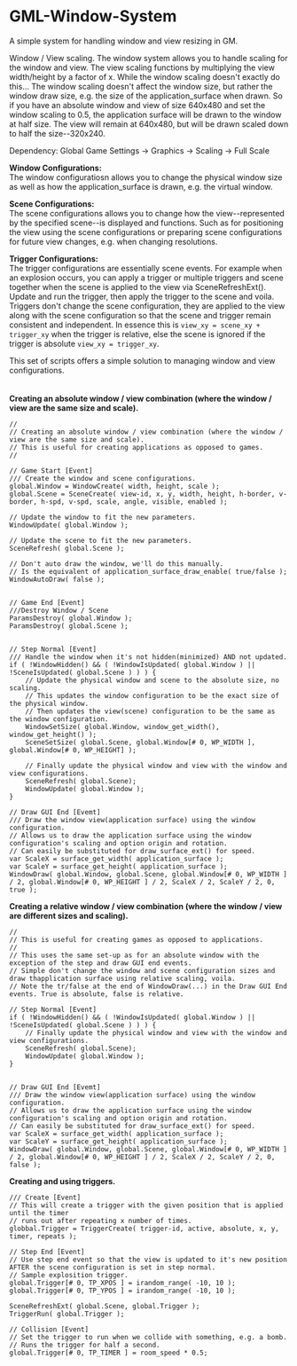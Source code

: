 # GML-Window-System
A simple system for handling window and view resizing in GM.

Window / View scaling. The window system allows you to handle scaling for the window and view. The view scaling functions by multiplying the view width/height by a factor of x. While the window scaling doesn't exactly do this... The window scaling doesn't affect the window size, but rather the window draw size, e.g. the size of the application_surface when drawn. So if you have an absolute window and view of size 640x480 and set the window scaling to 0.5, the application surface will be drawn to the window at half size. The view will remain at 640x480, but will be drawn scaled down to half the size--320x240.

Dependency: Global Game Settings -> Graphics -> Scaling -> Full Scale

<b>Window Configurations:</b>
<br>
The window configuratiosn allows you to change the physical window size as well as how the application_surface is drawn, e.g. the virtual window.

<b>Scene Configurations:</b>
<br>
The scene configurations allows you to change how the view--represented by the specified scene--is displayed and functions. Such as for positioning the view using the scene configurations or preparing scene configurations for future view changes, e.g. when changing resolutions.

<b>Trigger Configurations:</b>
<br>
The trigger configurations are essentially scene events. For example when an explosion occurs, you can apply a trigger or multiple triggers and scene together when the scene is applied to the view via SceneRefreshExt(). Update and run the trigger, then apply the trigger to the scene and voila. Triggers don't change the scene configuration, they are applied to the view along with the scene configuration so that the scene and trigger remain consistent and independent.
In essence this is `view_xy = scene_xy + trigger_xy` when the trigger is relative, else the scene is ignored if the trigger is absolute `view_xy = trigger_xy`.

This set of scripts offers a simple solution to managing window and view configurations.
<br>
<br>
<br>
<b>Creating an absolute window / view combination (where the window / view are the same size and scale).</b>
```
//
// Creating an absolute window / view combination (where the window / view are the same size and scale).
// This is useful for creating applications as opposed to games.
//

// Game Start [Event]
/// Create the window and scene configurations.
global.Window = WindowCreate( width, height, scale );
global.Scene = SceneCreate( view-id, x, y, width, height, h-border, v-border, h-spd, v-spd, scale, angle, visible, enabled );

// Update the window to fit the new parameters.
WindowUpdate( global.Window );

// Update the scene to fit the new parameters.
SceneRefresh( global.Scene );

// Don't auto draw the window, we'll do this manually.
// Is the equivalent of application_surface_draw_enable( true/false );
WindowAutoDraw( false );


// Game End [Event]
///Destroy Window / Scene
ParamsDestroy( global.Window );
ParamsDestroy( global.Scene );


// Step Normal [Event]
/// Handle the window when it's not hidden(minimized) AND not updated.
if ( !WindowHidden() && ( !WindowIsUpdated( global.Window ) || !SceneIsUpdated( global.Scene ) ) ) {
    // Update the physical window and scene to the absolute size, no scaling.
    // This updates the window configuration to be the exact size of the physical window.
    // Then updates the view(scene) configuration to be the same as the window configuration.
    WindowSetSize( global.Window, window_get_width(), window_get_height() );
    SceneSetSize( global.Scene, global.Window[# 0, WP_WIDTH ], global.Window[# 0, WP_HEIGHT] );
    
    // Finally update the physical window and view with the window and view configurations.
    SceneRefresh( global.Scene);
    WindowUpdate( global.Window );
}

// Draw GUI End [Evemt]
/// Draw the window view(application surface) using the window configuration.
// Allows us to draw the application surface using the window configuration's scaling and option origin and rotation.
// Can easily be substituted for draw_surface_ext() for speed.
var ScaleX = surface_get_width( application_surface );
var ScaleY = surface_get_height( application_surface );
WindowDraw( global.Window, global.Scene, global.Window[# 0, WP_WIDTH ] / 2, global.Window[# 0, WP_HEIGHT ] / 2, ScaleX / 2, ScaleY / 2, 0, true );
```
<b>Creating a relative window / view combination (where the window / view are different sizes and scaling).</b>
```
//
// This is useful for creating games as opposed to applications.
//
// This uses the same set-up as for an absolute window with the exception of the step and draw GUI end events.
// Simple don't change the window and scene configuration sizes and draw thapplication surface using relative scaling, voila.
// Note the tr/false at the end of WindowDraw(...) in the Draw GUI End events. True is absolute, false is relative.

// Step Normal [Event]
if ( !WindowHidden() && ( !WindowIsUpdated( global.Window ) || !SceneIsUpdated( global.Scene ) ) ) {
    // Finally update the physical window and view with the window and view configurations.
    SceneRefresh( global.Scene);
    WindowUpdate( global.Window );
}


// Draw GUI End [Evemt]
/// Draw the window view(application surface) using the window configuration.
// Allows us to draw the application surface using the window configuration's scaling and option origin and rotation.
// Can easily be substituted for draw_surface_ext() for speed.
var ScaleX = surface_get_width( application_surface );
var ScaleY = surface_get_height( application_surface );
WindowDraw( global.Window, global.Scene, global.Window[# 0, WP_WIDTH ] / 2, global.Window[# 0, WP_HEIGHT ] / 2, ScaleX / 2, ScaleY / 2, 0, false );
```
<b>Creating and using triggers.</b>
```
/// Create [Event]
// This will create a trigger with the given position that is applied until the timer
// runs out after repeating x number of times.
globbal.Trigger = TriggerCreate( trigger-id, active, absolute, x, y, timer, repeats );

// Step End [Event]
// Use step end event so that the view is updated to it's new position AFTER the scene configuration is set in step normal.
// Sample explosition trigger.
global.Trigger[# 0, TP_XPOS ] = irandom_range( -10, 10 );
global.Trigger[# 0, TP_YPOS ] = irandom_range( -10, 10 );

SceneRefreshExt( global.Scene, global.Trigger );
TriggerRun( global.Trigger );

// Collision [Event]
// Set the trigger to run when we collide with something, e.g. a bomb.
// Runs the trigger for half a second.
global.Trigger[# 0, TP_TIMER ] = room_speed * 0.5;
```
